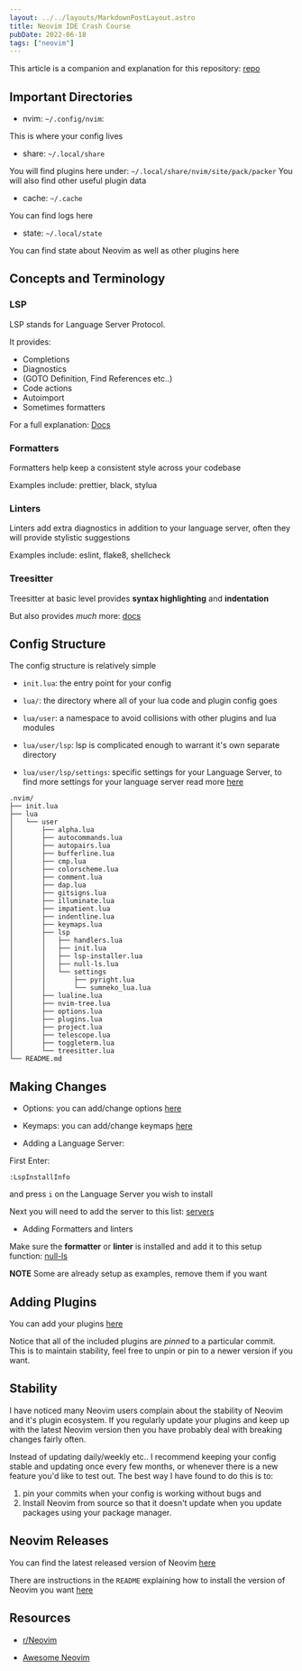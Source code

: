 ```yaml
---
layout: ../../layouts/MarkdownPostLayout.astro
title: Neovim IDE Crash Course
pubDate: 2022-06-18
tags: ["neovim"]
---
```


This article is a companion and explanation for this repository: [repo](https://github.com/LunarVim/nvim-basic-ide)

## Important Directories

- nvim: `~/.config/nvim`:

This is where your config lives

- share: `~/.local/share`

You will find plugins here under: `~/.local/share/nvim/site/pack/packer`
You will also find other useful plugin data

- cache: `~/.cache`

You can find logs here

- state: `~/.local/state`

You can find state about Neovim as well as other plugins here

## Concepts and Terminology

### LSP

LSP stands for Language Server Protocol. 

It provides: 

- Completions
- Diagnostics
- (GOTO Definition, Find References etc..)
- Code actions
- Autoimport
- Sometimes formatters

For a full explanation: [Docs](https://microsoft.github.io/language-server-protocol/overviews/lsp/overview/)

### Formatters

Formatters help keep a consistent style across your codebase 

Examples include: prettier, black, stylua

### Linters

Linters add extra diagnostics in addition to your language server, often they will provide stylistic suggestions

Examples include: eslint, flake8, shellcheck

### Treesitter

Treesitter at basic level provides **syntax highlighting** and **indentation** 

But also provides *much* more: [docs](https://tree-sitter.github.io/tree-sitter/)

## Config Structure

The config structure is relatively simple

- `init.lua`: the entry point for your config

- `lua/`: the directory where all of your lua code and plugin config goes

- `lua/user`: a namespace to avoid collisions with other plugins and lua modules

- `lua/user/lsp`: lsp is complicated enough to warrant it's own separate directory

- `lua/user/lsp/settings`: specific settings for your Language Server, to find more settings for your language server read more [here](https://github.com/neovim/nvim-lspconfig/blob/master/doc/server_configurations.md)

```
.nvim/
├── init.lua
├── lua
│   └── user
│       ├── alpha.lua
│       ├── autocommands.lua
│       ├── autopairs.lua
│       ├── bufferline.lua
│       ├── cmp.lua
│       ├── colorscheme.lua
│       ├── comment.lua
│       ├── dap.lua
│       ├── gitsigns.lua
│       ├── illuminate.lua
│       ├── impatient.lua
│       ├── indentline.lua
│       ├── keymaps.lua
│       ├── lsp
│       │   ├── handlers.lua
│       │   ├── init.lua
│       │   ├── lsp-installer.lua
│       │   ├── null-ls.lua
│       │   └── settings
│       │       ├── pyright.lua
│       │       └── sumneko_lua.lua
│       ├── lualine.lua
│       ├── nvim-tree.lua
│       ├── options.lua
│       ├── plugins.lua
│       ├── project.lua
│       ├── telescope.lua
│       ├── toggleterm.lua
│       └── treesitter.lua
└── README.md
```

## Making Changes

- Options: you can add/change options [here](https://github.com/LunarVim/nvim-basic-ide/blob/master/lua/user/options.lua)

- Keymaps: you can add/change keymaps [here](https://github.com/LunarVim/nvim-basic-ide/blob/master/lua/user/keymaps.lua)

- Adding a Language Server:

First Enter:

```
:LspInstallInfo
```
and press `i` on the Language Server you wish to install

Next you will need to add the server to this list: [servers](https://github.com/LunarVim/nvim-basic-ide/blob/8b9ec3bffe8c8577042baf07c75408532a733fea/lua/user/lsp/lsp-installer.lua#L6)

- Adding Formatters and linters

Make sure the **formatter** or **linter** is installed and add it to this setup function: [null-ls](https://github.com/LunarVim/nvim-basic-ide/blob/8b9ec3bffe8c8577042baf07c75408532a733fea/lua/user/lsp/null-ls.lua#L13)

**NOTE** Some are already setup as examples, remove them if you want

## Adding Plugins

You can add your plugins [here](https://github.com/LunarVim/nvim-basic-ide/blob/master/lua/user/plugins.lua#L42)

Notice that all of the included plugins are *pinned* to a particular commit. This is to maintain stability, feel free to unpin or pin to a newer version if you want.

## Stability

I have noticed many Neovim users complain about the stability of Neovim and it's plugin ecosystem. If you regularly update your plugins and keep up with the latest Neovim version then you have probably deal with breaking changes fairly often. 

Instead of updating daily/weekly etc.. I recommend keeping your config stable and updating once every few months, or whenever there is a new feature you'd like to test out. The best way I have found to do this is to: 

1. pin your commits when your config is working without bugs and 
2. Install Neovim from source so that it doesn't update when you update packages using your package manager.

## Neovim Releases

You can find the latest released version of Neovim [here](https://github.com/neovim/neovim/releases)

There are instructions in the `README` explaining how to install the version of Neovim you want [here](https://github.com/LunarVim/nvim-basic-ide)

## Resources

- [r/Neovim](https://www.reddit.com/r/neovim/)

- [Awesome Neovim](https://github.com/rockerBOO/awesome-neovim)
